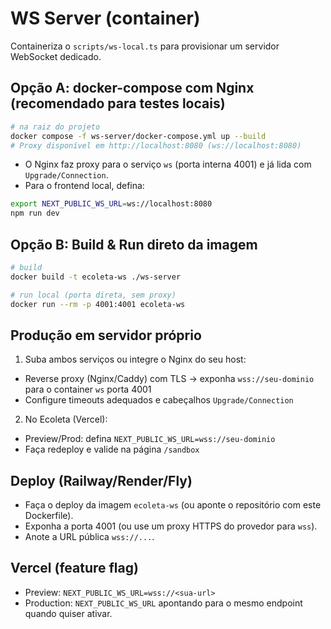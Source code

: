 # WS Server (container)

Containeriza o `scripts/ws-local.ts` para provisionar um servidor WebSocket dedicado.

## Opção A: docker-compose com Nginx (recomendado para testes locais)

```bash
# na raiz do projeto
docker compose -f ws-server/docker-compose.yml up --build
# Proxy disponível em http://localhost:8080 (ws://localhost:8080)
```

- O Nginx faz proxy para o serviço `ws` (porta interna 4001) e já lida com `Upgrade/Connection`.
- Para o frontend local, defina:

```bash
export NEXT_PUBLIC_WS_URL=ws://localhost:8080
npm run dev
```

## Opção B: Build & Run direto da imagem

```bash
# build
docker build -t ecoleta-ws ./ws-server

# run local (porta direta, sem proxy)
docker run --rm -p 4001:4001 ecoleta-ws
```

## Produção em servidor próprio

1. Suba ambos serviços ou integre o Nginx do seu host:

- Reverse proxy (Nginx/Caddy) com TLS → exponha `wss://seu-dominio` para o container `ws` porta 4001
- Configure timeouts adequados e cabeçalhos `Upgrade/Connection`

2. No Ecoleta (Vercel):

- Preview/Prod: defina `NEXT_PUBLIC_WS_URL=wss://seu-dominio`
- Faça redeploy e valide na página `/sandbox`

## Deploy (Railway/Render/Fly)

- Faça o deploy da imagem `ecoleta-ws` (ou aponte o repositório com este Dockerfile).
- Exponha a porta 4001 (ou use um proxy HTTPS do provedor para `wss`).
- Anote a URL pública `wss://...`.

## Vercel (feature flag)

- Preview: `NEXT_PUBLIC_WS_URL=wss://<sua-url>`
- Production: `NEXT_PUBLIC_WS_URL` apontando para o mesmo endpoint quando quiser ativar.
